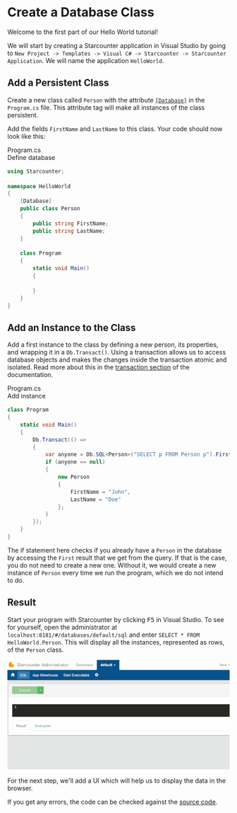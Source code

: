 # Create a Database Class

Welcome to the first part of our Hello World tutorial!

We will start by creating a Starcounter application in Visual Studio by going to `New Project -> Templates -> Visual C# -> Starcounter -> Starcounter Application`. We will name the application `HelloWorld`.

## Add a Persistent Class

Create a new class called `Person` with the attribute [`[Database]`](/guides/database/creating-database-classes) in the `Program.cs` file. This attribute tag will make all instances of the class persistent. 

Add the fields `FirstName` and `LastName` to this class. Your code should now look like this:

<div class="code-name">Program.cs</div><div class="code-name code-title">Define database</div>

```cs
using Starcounter;

namespace HelloWorld
{
    [Database]
    public class Person
    {
        public string FirstName;
        public string LastName;
    }

    class Program
    {
        static void Main()
        {

        }
    }
}
```

## Add an Instance to the Class

Add a first instance to the class by defining a new person, its properties, and wrapping it in a `Db.Transact()`. Using a transaction allows us to access database objects and makes the changes inside the transaction atomic and isolated. Read more about this in the [transaction section](/guides/transactions/) of the documentation. 

<div class="code-name">Program.cs</div><div class="code-name code-title">Add instance</div>

```cs
class Program
{
    static void Main()
    {
        Db.Transact(() =>
        {
            var anyone = Db.SQL<Person>("SELECT p FROM Person p").First;
            if (anyone == null)
            {
                new Person
                {
                    FirstName = "John",
                    LastName = "Doe"
                };
            }
        });
    }
}
```

The if statement here checks if you already have a `Person` in the database by accessing the `First` result that we get from the query. If that is the case, you do not need to create a new one. Without it, we would create a new instance of `Person` every time we run the program, which we do not intend to do.

## Result

Start your program with Starcounter by clicking <kbd>F5</kbd> in Visual Studio. To see for yourself, open the administrator at `localhost:8181/#/databases/default/sql` and enter `SELECT * FROM HelloWorld.Person`. This will display all the instances, represented as rows, of the `Person` class.

![Result gif](/assets/part1resized.gif)

For the next step, we'll add a UI which will help us to display the data in the browser.

If you get any errors, the code can be checked against the [source code](https://github.com/StarcounterApps/HelloWorld/commit/0c9c19a92477b064014da766008efae0040b6768).
